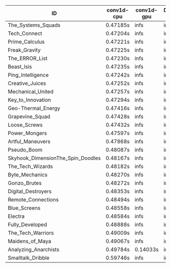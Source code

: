 |ID|conv1d-cpu|conv1d-gpu|DWSPConv2D-gpu|gemm-gpu|avg|
|-|-|-|-|-|-|
|The_Systems_Squads|0.47185s|infs|infs|4.69017s|infs|
|Tech_Connect|0.47204s|infs|infs|4.73125s|infs|
|Prime_Calculus|0.47221s|infs|infs|4.68454s|infs|
|Freak_Gravity|0.47225s|infs|infs|4.64840s|infs|
|The_ERROR_List|0.47230s|infs|infs|4.66440s|infs|
|Beast_Isis|0.47235s|infs|infs|4.70665s|infs|
|Ping_Intelligence|0.47242s|infs|infs|4.72568s|infs|
|Creative_Juices|0.47252s|infs|infs|4.66145s|infs|
|Mechanical_United|0.47257s|infs|infs|4.82239s|infs|
|Key_to_Innovation|0.47294s|infs|infs|4.66452s|infs|
|Geo-Thermal_Energy|0.47416s|infs|infs|4.73255s|infs|
|Grapevine_Squad|0.47428s|infs|infs|4.71657s|infs|
|Loose_Screws|0.47432s|infs|infs|4.69996s|infs|
|Power_Mongers|0.47597s|infs|infs|4.65568s|infs|
|Artful_Maneuvers|0.47868s|infs|infs|4.65593s|infs|
|Pseudo_Boom|0.48087s|infs|infs|4.70262s|infs|
|Skyhook_DimensionThe_Spin_Doodles|0.48167s|infs|infs|4.73625s|infs|
|The_Tech_Wizards|0.48182s|infs|infs|4.71452s|infs|
|Byte_Mechanics|0.48270s|infs|infs|4.68761s|infs|
|Gonzo_Brutes|0.48272s|infs|infs|4.68407s|infs|
|Digital_Destroyers|0.48353s|infs|infs|4.82539s|infs|
|Remote_Connections|0.48494s|infs|infs|4.73416s|infs|
|Blue_Screens|0.48558s|infs|infs|4.66242s|infs|
|Electra|0.48584s|infs|infs|4.66157s|infs|
|Fully_Developed|0.48888s|infs|infs|4.67972s|infs|
|The_Tech_Warriors|0.49009s|infs|infs|4.72358s|infs|
|Maidens_of_Maya|0.49067s|infs|infs|23.32307s|infs|
|Analyzing_Anarchists|0.49784s|0.14033s|infs|4.68443s|infs|
|Smalltalk_Dribble|0.59746s|infs|infs|21.52093s|infs|
